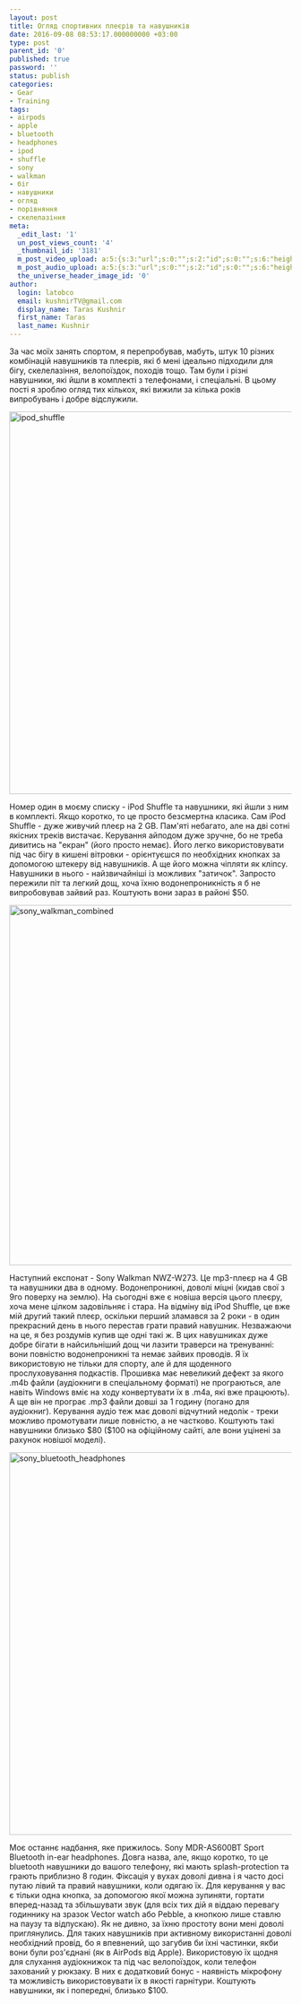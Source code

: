 ```yaml
---
layout: post
title: Огляд спортивних плеєрів та навушників
date: 2016-09-08 08:53:17.000000000 +03:00
type: post
parent_id: '0'
published: true
password: ''
status: publish
categories:
- Gear
- Training
tags:
- airpods
- apple
- bluetooth
- headphones
- ipod
- shuffle
- sony
- walkman
- біг
- навушники
- огляд
- порівняння
- скелелазіння
meta:
  _edit_last: '1'
  un_post_views_count: '4'
  _thumbnail_id: '3181'
  m_post_video_upload: a:5:{s:3:"url";s:0:"";s:2:"id";s:0:"";s:6:"height";s:0:"";s:5:"width";s:0:"";s:9:"thumbnail";s:0:"";}
  m_post_audio_upload: a:5:{s:3:"url";s:0:"";s:2:"id";s:0:"";s:6:"height";s:0:"";s:5:"width";s:0:"";s:9:"thumbnail";s:0:"";}
  the_universe_header_image_id: '0'
author:
  login: latobco
  email: kushnirTV@gmail.com
  display_name: Taras Kushnir
  first_name: Taras
  last_name: Kushnir
---
```

<p>За час моїх занять спортом, я перепробував, мабуть, штук 10 різних комбінацій навушників та плеєрів, які б мені ідеально підходили для бігу, скелелазіння, велопоїздок, походів тощо. Там були і різні навушники, які йшли в комплекті з телефонами, і спеціальні. В цьому пості я зроблю огляд тих кількох, які вижили за кілька років випробувань і добре відслужили.</p>
<p><!--more--></p>
<p><a href="http://jamming.com.ua/wp-content/uploads/2016/09/ipod_shuffle.jpg"><img class="aligncenter wp-image-3182 size-large" src="{{ site.baseurl }}/assets/ipod_shuffle-1024x683.jpg" alt="ipod_shuffle" width="1024" height="683" /></a></p>
<p>Номер один в моєму списку - iPod Shuffle та навушники, які йшли з ним в комплекті. Якщо коротко, то це просто безсмертна класика. Сам iPod Shuffle - дуже живучий плеєр на 2 GB. Пам'яті небагато, але на дві сотні якісних треків вистачає. Керування айподом дуже зручне, бо не треба дивитись на "екран" (його просто немає). Його легко використовувати під час бігу в кишені вітровки - орієнтуєшся по необхідних кнопках за допомогою штекеру від навушників. А ще його можна чіпляти як кліпсу. Навушники в нього - найзвичайніші із можливих "затичок". Запросто пережили піт та легкий дощ, хоча їхню водонепроникність я б не випробовував зайвий раз. Коштують вони зараз в районі $50.</p>
<p><a href="http://jamming.com.ua/wp-content/uploads/2016/09/sony_walkman_combined.jpg"><img class="aligncenter wp-image-3183 size-large" src="{{ site.baseurl }}/assets/sony_walkman_combined-1024x643.jpg" alt="sony_walkman_combined" width="1024" height="643" /></a></p>
<p>Наступний експонат - Sony Walkman NWZ-W273. Це mp3-плеєр на 4 GB та навушники два в одному. Водонепроникні, доволі міцні (кидав свої з 9го поверху на землю). На сьогодні вже є новіша версія цього плеєру, хоча мене цілком задовільняє і стара. На відміну від iPod Shuffle, це вже мій другий такий плеєр, оскільки перший зламався за 2 роки - в один прекрасний день в нього перестав грати правий навушник. Незважаючи на це, я без роздумів купив ще одні такі ж. В цих навушниках дуже добре бігати в найсильніший дощ чи лазити траверси на тренуванні: вони повністю водонепроникні та немає зайвих проводів. Я їх використовую не тільки для спорту, але й для щоденного прослуховування подкастів. Прошивка має невеликий дефект за якого .m4b файли (аудіокниги в спеціальному форматі) не програються, але навіть Windows вміє на ходу конвертувати їх в .m4a, які вже працюють). А ще він не програє .mp3 файли довші за 1 годину (погано для аудіокниг). Керування аудіо теж має доволі відчутний недолік - треки можливо промотувати лише повністю, а не частково. Коштують такі навушники близько $80 ($100 на офіційному сайті, але вони уцінені за рахунок новішої моделі).</p>
<p><a href="http://jamming.com.ua/wp-content/uploads/2016/09/sony_bluetooth_headphones.jpg"><img class="aligncenter wp-image-3184 size-large" src="{{ site.baseurl }}/assets/sony_bluetooth_headphones-1024x683.jpg" alt="sony_bluetooth_headphones" width="1024" height="683" /></a></p>
<p>Моє останнє надбання, яке прижилось. Sony MDR-AS600BT Sport Bluetooth in-ear headphones. Довга назва, але, якщо коротко, то це bluetooth навушники до вашого телефону, які мають splash-protection та грають приблизно 8 годин. Фіксація у вухах доволі дивна і я часто досі путаю лівий та правий навушники, коли одягаю їх. Для керування у вас є тільки одна кнопка, за допомогою якої можна зупиняти, гортати вперед-назад та збільшувати звук (для всіх тих дій я віддаю перевагу годиннику на зразок Vector watch або Pebble, а кнопкою лише ставлю на паузу та відпускаю). Як не дивно, за їхню простоту вони мені доволі приглянулись. Для таких навушників при активному використанні доволі необхідний провід, бо я впевнений, що загубив би їхні частинки, якби вони були роз'єднані (як в AirPods від Apple). Використовую їх щодня для слухання аудіокнижок та під час велопоїздок, коли телефон захований у рюкзаку. В них є додатковий бонус - наявність мікрофону та можливість використовувати їх в якості гарнітури. Коштують навушники, як і попередні, близько $100.</p>
